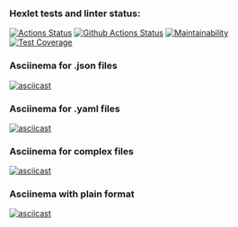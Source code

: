 ### Hexlet tests and linter status:
[![Actions Status](https://github.com/StandyBee/php-project-lvl2/workflows/hexlet-check/badge.svg)](https://github.com/StandyBee/php-project-lvl2/actions)
[![Github Actions Status](https://github.com/StandyBee/php-project-lvl2/workflows/CI/badge.svg)](https://github.com/StandyBee/php-project-lvl2/actions)
[![Maintainability](https://api.codeclimate.com/v1/badges/9f83efce639667fe4221/maintainability)](https://codeclimate.com/github/StandyBee/php-project-lvl2/maintainability)
[![Test Coverage](https://api.codeclimate.com/v1/badges/9f83efce639667fe4221/test_coverage)](https://codeclimate.com/github/StandyBee/php-project-lvl2/test_coverage)
### Asciinema for .json files
[![asciicast](https://asciinema.org/a/506425.svg)](https://asciinema.org/a/506425)
### Asciinema for .yaml files
[![asciicast](https://asciinema.org/a/507074.svg)](https://asciinema.org/a/507074)
### Asciinema for complex files
[![asciicast](https://asciinema.org/a/508720.svg)](https://asciinema.org/a/508720)
### Asciinema with plain format
[![asciicast](https://asciinema.org/a/508728.svg)](https://asciinema.org/a/508728)